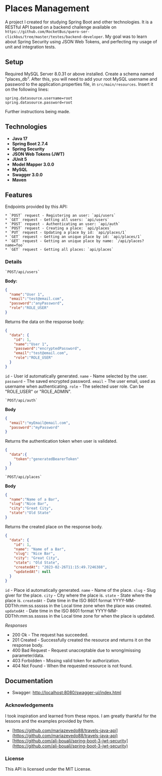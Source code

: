 # Places Management

A project I created for studying Spring Boot and other technologies. It is a RESTful API based on a backend challenge available on `https://github.com/RocketBus/quero-ser-clickbus/tree/master/testes/backend-developer`.
My goal was to learn about Spring Security using JSON Web Tokens, and perfecting my usage of unit and integration tests.

## Setup

Required MySQL Server 8.0.31 or above installed. Create a schema named "places_db".
After this, you will need to add your root MySQL username and password to the application.properties file, in `src/main/resources`. Insert it on the following lines:

```properties
spring.datasource.username=root
spring.datasource.password=root
```
Further instructions being made.

## Technologies

* **Java 17**
* **Spring Boot 2.7.4**
* **Spring Security**
* **JSON Web Tokens (JWT)**
* **JUnit 5**
* **Model Mapper 3.0.0**
* **MySQL**
* **Swagger 3.0.0**
* **Maven**

## Features

Endpoints provided by this API:

	* `POST` request - Registering an user: `api/users`
	* `GET` request - Getting all users: `api/users`
	* `POST` request - Authenticating an user: `api/auth`
	* `POST` request - Creating a place: `api/places`
	* `PUT` request - Updating a place by id: `api/places/1`
	* `GET` request - Getting an unique place by id: `api/places/1`
	* `GET` request - Getting an unique place by name: `/api/places?name=foo`
	* `GET` request - Getting all places: `api/places`

### Details

	`POST/api/users`
	
**Body:**

```json
{
  "name":"User 1",
  "email":"test@email.com",
  "password":"anyPassword",
  "role":"ROLE_USER"
}
```

Returns the data on the response body:

```json
{
  "data": {
    "id": 1,
    "name":"User 1",
    "password":"encryptedPassword",
    "email":"test@email.com",    
    "role":"ROLE_USER"
  }
}
```

`id` - User id automatically generated.
`name` - Name selected by the user.
`password` - The saved encrypted password.
`email` - The user email, used as username when authenticating.
`role` - The selected user role. Can be "ROLE_USER" or "ROLE_ADMIN".

	`POST/api/auth`

**Body**

```json
{
  "email":"myEmail@email.com",
  "password":"myPassword"
}
```

Returns the authentication token when user is validated.

```json
{
  "data":{
    "token":"generatedBearerToken"
  }
}
```

	`POST/api/places`

**Body**

```json
{
  "name":"Name of a Bar",
  "slug":"Nice Bar",
  "city":"Great City",
  "state":"Old State"
}
```

Returns the created place on the response body.

```json
{
  "data": {
    "id": 1,
    "name": "Name of a Bar",
    "slug": "Nice Bar",
    "city": "Great City",
    "state": "Old State",
    "createdAt": "2023-02-26T11:15:49.7246388",
    "updatedAt": null
  }
}
```

`id` - Place id automatically generated.
`name` - Name of the place.
`slug` - Slug giver for the place.
`city` - City where the place is.
`state` - State where the place is.
`createdAt` - Date time in the ISO 8601 format YYYY-MM-DDThh:mm:ss.ssssss in the Local time zone when the place was created.
`updatedAt` - Date time in the ISO 8601 format YYYY-MM-DDThh:mm:ss.ssssss in the Local time zone for when the place is updated.

*Responses*

* 200 Ok - The request has succeeded.
* 201 Created - Successfully created the resource and returns it on the response body.
* 400 Bad Request - Request unacceptable due to wrong/missing parameter/data.
* 403 Forbidden - Missing valid token for authorization.
* 404 Not Found - When the requested resource is not found.

## Documentation

* Swagger: [http://localhost:8080/swagger-ui/index.html](http://localhost:8080/swagger-ui/index.html)

### Acknowledgements

I took inspiration and learned from these repos. I am greatly thankful for the lessons and the examples provided by them.

* [https://github.com/mariazevedo88/travels-java-api](https://github.com/mariazevedo88/travels-java-api)
* [https://github.com/ali-bouali/spring-boot-3-jwt-security](https://github.com/ali-bouali/spring-boot-3-jwt-security)

### License

This API is licensed under the MIT License.
